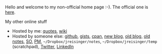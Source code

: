 Hello and welcome to my non-official home page :-). The official one is [here](https://jreisinger.github.io/).

My other online stuff

* Hosted by me: [quotes](https://quote.reisinge.net), [wiki](https://wiki.reisinge.net)
* Hosted by someone else: [github](https://github.com/jreisinger), [gists](https://gist.github.com/search?q=user%3Ajreisinger), [cpan](https://metacpan.org/author/REISINGE), [new blog](https://jreisinger.github.io/blog2/), [old blog](https://jreisinger.blogspot.com), [old notes](https://jreisinger.github.io/notes/), [SO](https://stackoverflow.com/users/1039320/jreisinger), [PM](https://perlmonks.org/?node_id=6364;user=reisinge), `~/Dropbox/jreisinger/notes`, `~/Dropbox/jreisinger/temp` (scratchpad), [Twitter](https://twitter.com/JozefReisinger), [LinkedIn](https://www.linkedin.com/in/jozefreisinger/)
